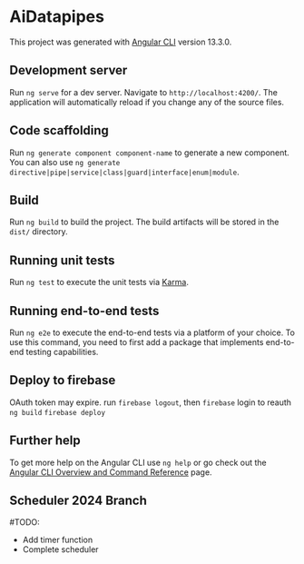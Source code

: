 # AiDatapipes

This project was generated with [Angular CLI](https://github.com/angular/angular-cli) version 13.3.0.

## Development server

Run `ng serve` for a dev server. Navigate to `http://localhost:4200/`. The application will automatically reload if you change any of the source files.

## Code scaffolding

Run `ng generate component component-name` to generate a new component. You can also use `ng generate directive|pipe|service|class|guard|interface|enum|module`.

## Build

Run `ng build` to build the project. The build artifacts will be stored in the `dist/` directory.

## Running unit tests

Run `ng test` to execute the unit tests via [Karma](https://karma-runner.github.io).

## Running end-to-end tests

Run `ng e2e` to execute the end-to-end tests via a platform of your choice. To use this command, you need to first add a package that implements end-to-end testing capabilities.

## Deploy to firebase 
OAuth token may expire.  run `firebase logout`, then `firebase` login to reauth
`ng build`
`firebase deploy`


## Further help

To get more help on the Angular CLI use `ng help` or go check out the [Angular CLI Overview and Command Reference](https://angular.io/cli) page.

## Scheduler 2024 Branch

#TODO: 
* Add timer function
* Complete scheduler

